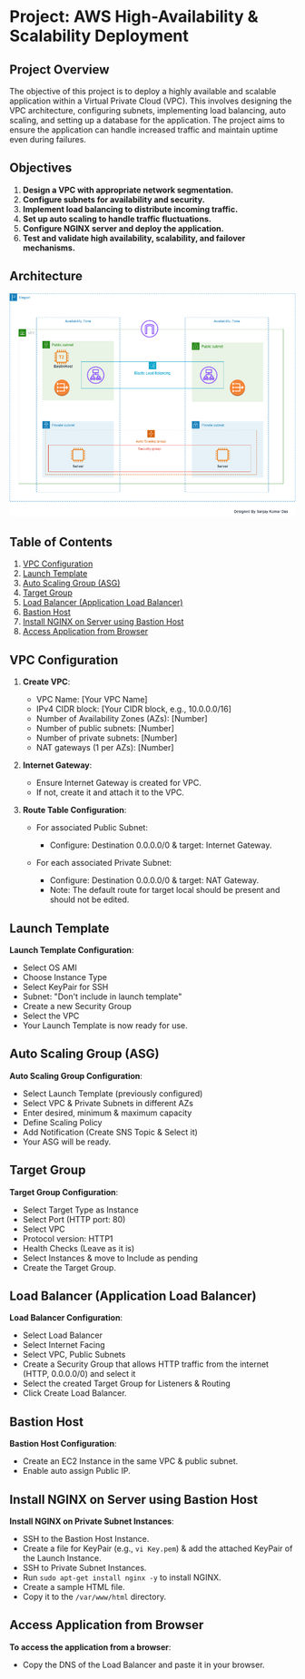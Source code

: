 # Project: AWS High-Availability & Scalability Deployment

## Project Overview

The objective of this project is to deploy a highly available and scalable application within a Virtual Private Cloud (VPC). This involves designing the VPC architecture, configuring subnets, implementing load balancing, auto scaling, and setting up a database for the application. The project aims to ensure the application can handle increased traffic and maintain uptime even during failures.

## Objectives

1. **Design a VPC with appropriate network segmentation.**
2. **Configure subnets for availability and security.**
3. **Implement load balancing to distribute incoming traffic.**
4. **Set up auto scaling to handle traffic fluctuations.**
5. **Configure NGINX server and deploy the application.**
6. **Test and validate high availability, scalability, and failover mechanisms.**

## Architecture
![Architecture](architecture.png)

## Table of Contents
1. [VPC Configuration](#vpc-configuration)
2. [Launch Template](#launch-template)
3. [Auto Scaling Group (ASG)](#auto-scaling-group-asg)
4. [Target Group](#target-group)
5. [Load Balancer (Application Load Balancer)](#load-balancer-application-load-balancer)
6. [Bastion Host](#bastion-host)
7. [Install NGINX on Server using Bastion Host](#install-nginx-on-server-using-bastion-host)
8. [Access Application from Browser](#access-application-from-browser)

## VPC Configuration

1. **Create VPC**:
   - VPC Name: [Your VPC Name]
   - IPv4 CIDR block: [Your CIDR block, e.g., 10.0.0.0/16]
   - Number of Availability Zones (AZs): [Number]
   - Number of public subnets: [Number]
   - Number of private subnets: [Number]
   - NAT gateways (1 per AZs): [Number]

2. **Internet Gateway**:
   - Ensure Internet Gateway is created for VPC.
   - If not, create it and attach it to the VPC.

3. **Route Table Configuration**:
   - For associated Public Subnet:
     - Configure: Destination 0.0.0.0/0 & target: Internet Gateway.

   - For each associated Private Subnet:
     - Configure: Destination 0.0.0.0/0 & target: NAT Gateway.
     - Note: The default route for target local should be present and should not be edited.

## Launch Template

 **Launch Template Configuration**:
   - Select OS AMI
   - Choose Instance Type
   - Select KeyPair for SSH
   - Subnet: "Don't include in launch template"
   - Create a new Security Group
   - Select the VPC
   - Your Launch Template is now ready for use.

## Auto Scaling Group (ASG)

 **Auto Scaling Group Configuration**:
   - Select Launch Template (previously configured)
   - Select VPC & Private Subnets in different AZs
   - Enter desired, minimum & maximum capacity
   - Define Scaling Policy
   - Add Notification (Create SNS Topic & Select it)
   - Your ASG will be ready.

## Target Group

 **Target Group Configuration**:
   - Select Target Type as Instance
   - Select Port (HTTP port: 80)
   - Select VPC
   - Protocol version: HTTP1
   - Health Checks (Leave as it is)
   - Select Instances & move to Include as pending
   - Create the Target Group.

## Load Balancer (Application Load Balancer)

 **Load Balancer Configuration**:
   - Select Load Balancer
   - Select Internet Facing
   - Select VPC, Public Subnets
   - Create a Security Group that allows HTTP traffic from the internet (HTTP, 0.0.0.0/0) and select it
   - Select the created Target Group for Listeners & Routing
   - Click Create Load Balancer.

## Bastion Host

 **Bastion Host Configuration**:
   - Create an EC2 Instance in the same VPC & public subnet.
   - Enable auto assign Public IP.

## Install NGINX on Server using Bastion Host

 **Install NGINX on Private Subnet Instances**:
   - SSH to the Bastion Host Instance.
   - Create a file for KeyPair (e.g., `vi Key.pem`) & add the attached KeyPair of the Launch Instance.
   - SSH to Private Subnet Instances.
   - Run `sudo apt-get install nginx -y` to install NGINX.
   - Create a sample HTML file.
   - Copy it to the `/var/www/html` directory.

## Access Application from Browser

 **To access the application from a browser**:
- Copy the DNS of the Load Balancer and paste it in your browser.
